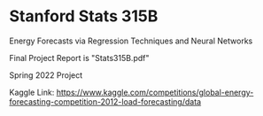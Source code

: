 # Stanford Stats 315B

Energy Forecasts via Regression Techniques and Neural Networks

Final Project Report is "Stats315B.pdf"

Spring 2022 Project

Kaggle Link:
https://www.kaggle.com/competitions/global-energy-forecasting-competition-2012-load-forecasting/data
